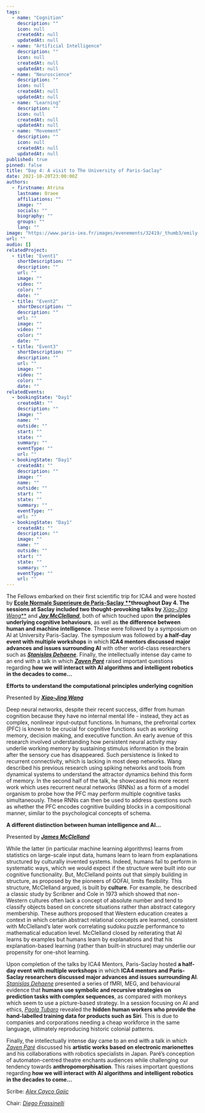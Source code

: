 ```yaml
---
tags:
  - name: "Cognition"
    description: ""
    icon: null
    createdAt: null
    updatedAt: null
  - name: "Artificial Intelligence"
    description: ""
    icon: null
    createdAt: null
    updatedAt: null
  - name: "Neuroscience"
    description: ""
    icon: null
    createdAt: null
    updatedAt: null
  - name: "Learning"
    description: ""
    icon: null
    createdAt: null
    updatedAt: null
  - name: "Movement"
    description: ""
    icon: null
    createdAt: null
    updatedAt: null
published: true
pinned: false
title: "Day 4: A visit to The University of Paris-Saclay"
date: 2021-10-20T23:00:00Z
authors:
  - firstname: Atrina
    lastname: Oraee
    affiliations: ""
    image: ""
    socials: ""
    biography: ""
    groups: ""
    lang: ""
image: "https://www.paris-iea.fr/images/evenements/32419/_thumb3/emily-morter-8xaa0f9yqne-unsplash.jpg"
url: ""
audio: []
relatedProject:
  - title: "Event1"
    shortDescription: ""
    description: ""
    url: ""
    image: ""
    video: ""
    color: ""
    date: ""
  - title: "Event2"
    shortDescription: ""
    description: ""
    url: ""
    image: ""
    video: ""
    color: ""
    date: ""
  - title: "Event3"
    shortDescription: ""
    description: ""
    url: ""
    image: ""
    video: ""
    color: ""
    date: ""
relatedEvents:
  - bookingState: "Day1"
    createdAt: ""
    description: ""
    image: ""
    name: ""
    outside: ""
    start: ""
    state: ""
    summary: ""
    eventType: ""
    url: ""
  - bookingState: "Day1"
    createdAt: ""
    description: ""
    image: ""
    name: ""
    outside: ""
    start: ""
    state: ""
    summary: ""
    eventType: ""
    url: ""
  - bookingState: "Day1"
    createdAt: ""
    description: ""
    image: ""
    name: ""
    outside: ""
    start: ""
    state: ""
    summary: ""
    eventType: ""
    url: ""
---
```


The Fellows embarked on their first scientific trip for ICA4 and were hosted by [**Ecole Normale Superieure de Paris-Saclay \*\***](http://ens-paris-saclay.fr/en "Paris Saclay")**throughout Day 4. The sessions at Saclay included two thought-provoking talks by** [_Xiao-Jing Wang_\*\*](/mentors/#wang "Xiao-Jing Wang") and [**_Jay McClelland_**](/mentors/#mcclelland "Jay McClelland"), both of which touched upon **the principles underlying cognitive behaviours**, as well as **the difference between human and machine intelligence**. These were followed by a symposium on AI at University Paris-Saclay. The symposium was followed by **a half-day event with multiple workshops** in which **ICA4 mentors discussed major advances and issues surrounding AI** with other world-class researchers such as [**_Stanislas Dehaene_**](https://www.college-de-france.fr/site/en-stanislas-dehaene/index.htm "Stanislas Deahene"). Finally, the intellectually intense day came to an end with a talk in which [**_Zaven Paré_**](/mentors/#pare "Zaven Pare") raised important questions regarding **how we will interact with AI algorithms and intelligent robotics in the decades to come...**<!--more-->

**Efforts to understand the computational principles underlying cognition**

Presented by [**_Xiao-Jing Wang_**](/mentors#wang "Xiao-Jing Wang")

Deep neural networks, despite their recent success, differ from human cognition because they have no internal mental life - instead, they act as complex, nonlinear input-output functions. In humans, the prefrontal cortex (PFC) is known to be crucial for cognitive functions such as working memory, decision making, and executive function. An early avenue of this research involved understanding how persistent neural activity may underlie working memory by sustaining stimulus information in the brain after the sensory cue has disappeared. Such persistence is linked to recurrent connectivity, which is lacking in most deep networks. Wang described his previous research using spiking networks and tools from dynamical systems to understand the attractor dynamics behind this form of memory. In the second half of the talk, he showcased his more recent work which uses recurrent neural networks (RNNs) as a form of a model organism to probe how the PFC may perform multiple cognitive tasks simultaneously. These RNNs can then be used to address questions such as whether the PFC encodes cognitive building blocks in a compositional manner, similar to the psychological concepts of schema.

**A different distinction between human intelligence and AI...**

Presented by [**_James McClelland_**](/mentors#mcclelland "Jay McClelland")

While the latter (in particular machine learning algorithms) learns from statistics on large-scale input data, humans learn to learn from explanations structured by culturally invented systems. Indeed, humans fail to perform in systematic ways, which we would expect if the structure were built into our cognitive functionality. But, McClelland points out that simply building in structure, as proposed by the pioneers of GOFAI, limits flexibility. This structure, McClelland argued, is built by **culture**. For example, he described a classic study by Scribner and Cole in 1973 which showed that non-Western cultures often lack a concept of absolute number and tend to classify objects based on concrete situations rather than abstract category membership. These authors proposed that Western education creates a context in which certain abstract relational concepts are learned, consistent with McClelland’s later work correlating sudoku puzzle performance to mathematical education level. McClelland closed by reiterating that AI learns by examples but humans learn by explanations and that his explanation-based learning (rather than built-in structure) may underlie our propensity for one-shot learning.

Upon completion of the talks by ICA4 Mentors, Paris-Saclay hosted **a half-day event with multiple workshops** in which **ICA4 mentors and Paris-Saclay researchers discussed major advances and issues surrounding AI**. [_Stanislas Dehaene_](https://www.college-de-france.fr/site/en-stanislas-dehaene/index.htm "Stanislas Dehaene") presented a series of fMRI, MEG, and behavioural evidence that **humans use symbolic and recursive strategies on prediction tasks with complex sequences**, as compared with monkeys which seem to use a picture-based strategy. In a session focusing on AI and ethics, [_Paola Tubaro_](https://databigandsmall.com "Paola Tubaro") revealed the **hidden human workers who provide the hand-labelled training data for products such as Siri**. This is due to companies and corporations needing a cheap workforce in the same language, ultimately reproducing historic colonial patterns.

Finally, the intellectually intense day came to an end with a talk in which [_Zaven Paré_](/mentors/#pare "Zaven Pare") discussed his **artistic works based on electronic marionettes** and his collaborations with robotics specialists in Japan. Paré’s conception of automaton-centred theatre enchants audiences while challenging our tendency towards **anthropomorphisation**. This raises important questions regarding **how we will interact with AI algorithms and intelligent robotics in the decades to come...**

Scribe: [_Alex Cayco Gajic_](/fellows#cayco-gajic "Alex Cayco-Gajic")

Chair: [_Diego Frassinelli_](/fellows#frassinelli "Diego Frassinelli")
